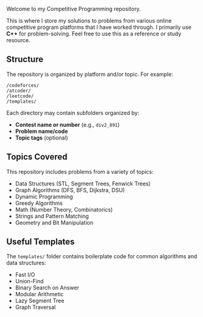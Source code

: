Welcome to my Competitive Programming repository.

This is where I store my solutions to problems from various online competitive program platforms that I have worked through. I primarily use **C++** for problem-solving. Feel free to use this as a reference or study resource.

## Structure

The repository is organized by platform and/or topic. For example:

```
/codeforces/
/atcoder/
/leetcode/
/templates/
```

Each directory may contain subfolders organized by:

* **Contest name or number** (e.g., `div2_891`)
* **Problem name/code**
* **Topic tags** (optional)

## Topics Covered

This repository includes problems from a variety of topics:

* Data Structures (STL, Segment Trees, Fenwick Trees)
* Graph Algorithms (DFS, BFS, Dijkstra, DSU)
* Dynamic Programming
* Greedy Algorithms
* Math (Number Theory, Combinatorics)
* Strings and Pattern Matching
* Geometry and Bit Manipulation

## Useful Templates

The `templates/` folder contains boilerplate code for common algorithms and data structures:

* Fast I/O
* Union-Find
* Binary Search on Answer
* Modular Arithmetic
* Lazy Segment Tree
* Graph Traversal

